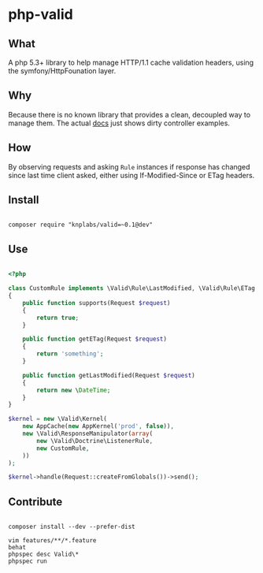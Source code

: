 # php-valid

## What

A php 5.3+ library to help manage HTTP/1.1 cache validation headers, 
using the symfony/HttpFounation layer.

## Why

Because there is no known library that provides a clean, decoupled way to manage them.
The actual [docs](http://symfony.com/doc/current/book/http_cache.html#optimizing-your-code-with-validation) just shows dirty controller examples.

## How

By observing requests and asking `Rule` instances if response has changed 
since last time client asked, either using If-Modified-Since or ETag headers.

## Install

``` shell

composer require "knplabs/valid=~0.1@dev"

```

## Use

``` php

<?php

class CustomRule implements \Valid\Rule\LastModified, \Valid\Rule\ETag
{
    public function supports(Request $request)
    {
        return true;
    }

    public function getETag(Request $request)
    {
        return 'something';
    }

    public function getLastModified(Request $request)
    {
        return new \DateTime;
    }
}

$kernel = new \Valid\Kernel(
    new AppCache(new AppKernel('prod', false)),
    new \Valid\ResponseManipulator(array(
        new \Valid\Doctrine\ListenerRule,
        new CustomRule,
    ))
);

$kernel->handle(Request::createFromGlobals())->send();

```

## Contribute


``` shell

composer install --dev --prefer-dist

vim features/**/*.feature
behat
phpspec desc Valid\*
phpspec run

```

